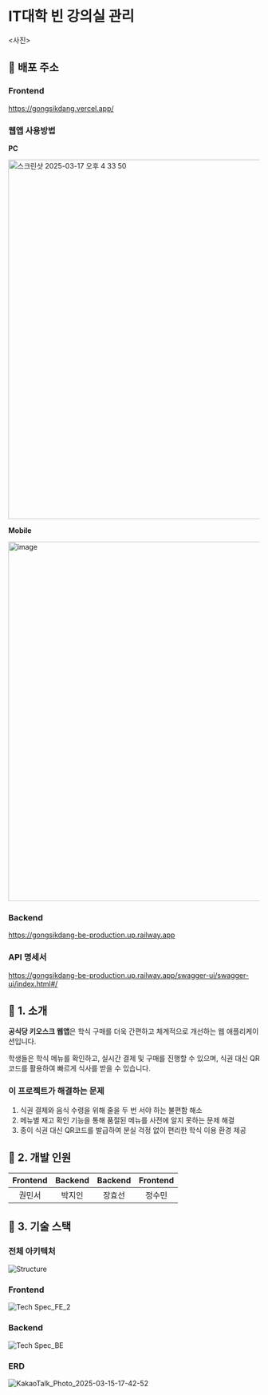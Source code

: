 # IT대학 빈 강의실 관리
<사진>

## 🚢 배포 주소
### Frontend

https://gongsikdang.vercel.app/

### 웹앱 사용방법

**PC**

<img width="720" alt="스크린샷 2025-03-17 오후 4 33 50" src="https://github.com/user-attachments/assets/281731ce-9217-49fe-a217-ac345bf08316" />

**Mobile**

<img width="720" alt="image" src="https://github.com/user-attachments/assets/f0751f6e-929e-4bb9-b3d9-48d6ca37a7bd" />


### Backend
https://gongsikdang-be-production.up.railway.app

### API 명세서
https://gongsikdang-be-production.up.railway.app/swagger-ui/swagger-ui/index.html#/

## 📄 1. 소개

**공식당 키오스크 웹앱**은 학식 구매를 더욱 간편하고 체계적으로 개선하는 웹 애플리케이션입니다.

학생들은 학식 메뉴를 확인하고, 실시간 결제 및 구매를 진행할 수 있으며, 식권 대신 QR코드를 활용하여 빠르게 식사를 받을 수 있습니다.

### 이 프로젝트가 해결하는 문제
1.	식권 결제와 음식 수령을 위해 줄을 두 번 서야 하는 불편함 해소
2.	메뉴별 재고 확인 기능을 통해 품절된 메뉴를 사전에 알지 못하는 문제 해결
3.	종이 식권 대신 QR코드를 발급하여 분실 걱정 없이 편리한 학식 이용 환경 제공

## 👥 2. 개발 인원
| Frontend | Backend | Backend| Frontend|
|:--------:|:-------:|:-------:| :-------:|
|권민서|박지인|장효선|정수민|

## 📌 3. 기술 스택

### 전체 아키텍처
![Structure](https://github.com/user-attachments/assets/6bb50884-c646-47ef-9bc5-28b5cdfc3676)


### Frontend
![Tech Spec_FE_2](https://github.com/user-attachments/assets/6d09b037-6b6c-4861-b92a-be0cebba93e0)

### Backend
![Tech Spec_BE](https://github.com/user-attachments/assets/ce8b224b-6ae4-4385-b96f-f5c59d60c89b)

### ERD
![KakaoTalk_Photo_2025-03-15-17-42-52](https://github.com/user-attachments/assets/a6a1f698-f2e9-4243-aa07-ca6e8930b631)


